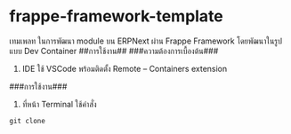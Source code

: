 # frappe-framework-template
เทมเพลท ในการพัฒนา module บน ERPNext ผ่าน Frappe Framework โดยพัฒนาในรูปแบบ Dev Container
##การใช้งาน##
###ความต้องการเบื้องต้น###
1. IDE ใช้ VSCode พร้อมติดตั้ง Remote – Containers extension 

###การใช้งาน###
1. ที่หน้า Terminal ใช้คำสั่ง 
```
git clone 
```